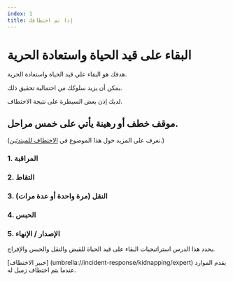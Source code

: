 ```yaml
---
index: 1
title: إذا تم اختطافك
---
```

# البقاء على قيد الحياة واستعادة الحرية

هدفك هو البقاء على قيد الحياة واستعادة الحرية.

يمكن أن يزيد سلوكك من احتمالية تحقيق ذلك.

لديك إذن بعض السيطرة على نتيجة الاختطاف.

## موقف خطف أو رهينة يأتي على خمس مراحل.

(تعرف على المزيد حول هذا الموضوع في [الاختطاف للمبتدئين](umbrella://incident-response/kidnapping/beginner).)

### 1. المراقبة

### 2. التقاط

### 3. النقل (مرة واحدة أو عدة مرات)

### 4. الحبس

### 5. الإصدار / الإنهاء

يحدد هذا الدرس استراتيجيات البقاء على قيد الحياة للقبض والنقل والحبس والإفراج.

[خبير الاختطاف] (umbrella://incident-response/kidnapping/expert) يقدم الموارد عندما يتم اختطاف زميل له.